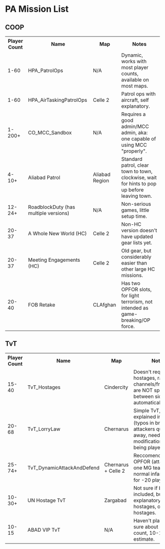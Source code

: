 PA Mission List
================================

COOP
-------------------------

<table>
  <tr>
    <th>Player Count</th><th>Name</th><th>Map</th><th>Notes</th>
  </tr>
  <tr>
    <td>1-60</td><td>HPA_PatrolOps</td><td>N/A</td><td>Dynamic, works with most player counts, available on most maps.</td>
  </tr>
  <tr>
    <td>1-60</td><td>HPA_AirTaskingPatrolOps</td><td>Celle 2</td><td>Patrol ops with aircraft, self explanatory.</td>
  </tr>
  <tr>
    <td>1-200+</td><td>CO_MCC_Sandbox</td><td>N/A</td><td>Requires a good admin/MCC admin, aka: one capable of using MCC "properly".</td>
  </tr>
  <tr>
    <td>4-10+</td><td>Aliabad Patrol</td><td>Aliabad Region</td><td>Standard patrol, clear town to town, clockwise, wait for hints to pop up before leaving town.</td>
  </tr>
  <tr>
    <td>12-24+</td><td>RoadblockDuty (has multiple versions)</td><td>N/A</td><td>Non-serious games, little setup time.</td>
  </tr>
  <tr>
    <td>20-37</td><td>A Whole New World (HC)</td><td>Celle 2</td><td>Non-HC version doesn't have updated gear lists yet.</td>
  </tr>
  <tr>
    <td>20-37</td><td>Meeting Engagements (HC)</td><td>Celle 2</td><td>Old gear, but considerably easier than other large HC missions.</td>
  </tr>
  <tr>
    <td>20-40</td><td>FOB Retake</td><td>CLAfghan</td><td>Has two OPFOR slots, for light terrorism, not intended as game-breaking/OP force.</td>
  </tr>    
  
</table>

TvT
-------------------------

<table>
  <tr>
    <th>Player Count</th><th>Name</th><th>Map</th><th>Notes</th>
  </tr>
  <tr>
    <td>15-40</td><td>TvT_Hostages</td><td>Cindercity</td><td>Doesn't require both hostages, radio channels/frequencies are NOT split between sides automatically.</td>
  </tr>
  <tr>
    <td>20-68</td><td>TvT_LorryLaw</td><td>Chernarus</td><td>Simple TvT, mission explained in notes (typos in briefing + attackers quite far away, needs modification before being played).</td>
  </tr>
  <tr>
    <td>25-74+</td><td>TvT_DynamicAttackAndDefend</td><td>Chernarus + Celle 2</td><td>Reccomend giving OPFOR (attackers) one MG team + normal infantry slots, for -20 player count.</td>
  </tr>
  <tr>
    <td>10-30+</td><td>UN Hostage TvT</td><td>Zargabad</td><td>Not sure if briefing included, but self-explanatory, rescue hostages, or defend hostages.</td>
  </tr>
  <tr>
    <td>10-15</td><td>ABAD VIP TvT</td><td>N/A</td><td>Haven't played, not sure about player count, 10-15 is an estimate.</td>
  </tr>
  
</table>

